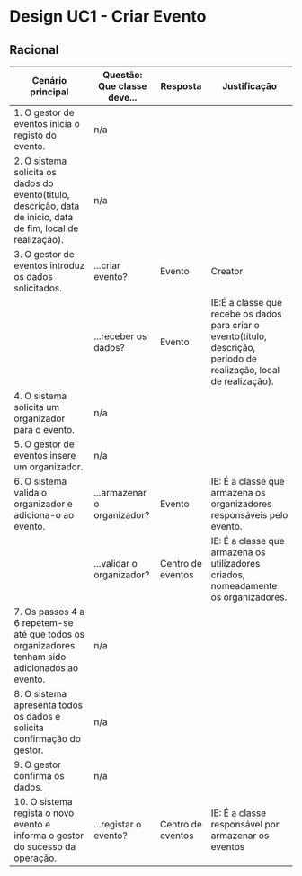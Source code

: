 # Design UC1 - Criar Evento

## Racional ##

| Cenário principal                                                                                              | Questão: Que classe deve... | Resposta          | Justificação                                                                                                          |
|----------------------------------------------------------------------------------------------------------------|-----------------------------|-------------------|-----------------------------------------------------------------------------------------------------------------------|
| 1. O gestor de eventos inicia o registo do evento.                                                             | n/a                         |                   |                                                                                                                       |
| 2. O sistema solicita os dados do evento(titulo, descrição, data de inicio, data de fim, local de realização). | n/a                         |                   |                                                                                                                       |
| 3. O gestor de eventos introduz os dados solicitados.                                                          | ...criar evento?            | Evento            | Creator                                                                                                               |
|                                                                                                                | ...receber os dados?        | Evento       | IE:É a classe que recebe os dados para criar o evento(título, descrição, período de realização, local de realização). |
| 4. O sistema solicita um organizador para o evento.                                                            | n/a                         |                   |                                                                                                                       |
| 5. O gestor de eventos insere um organizador.                                                                  | n/a                         |                   |                                                                                                                       |
| 6. O sistema valida o organizador e adiciona-o ao evento.                                                      | ...armazenar o organizador? | Evento            | IE: É a classe que armazena os organizadores responsáveis pelo evento.                                                |
|                                                                                                                | ...validar o organizador?   | Centro de eventos | IE: É a classe que armazena os utilizadores criados, nomeadamente os organizadores.                                   |
| 7. Os passos 4 a 6 repetem-se até que todos os organizadores tenham sido adicionados ao evento.                | n/a                         |                   |                                                                                                                       |
| 8. O sistema apresenta todos os dados e solicita confirmação do gestor.                                        | n/a                         |                   |                                                                                                                       |
| 9. O gestor confirma os dados.                                                                                 | n/a                         |                   |                                                                                                                       |
| 10. O sistema regista o novo evento e informa o gestor do sucesso da operação.                                 | ...registar o evento?       | Centro de eventos | IE: É a classe responsável por armazenar os eventos                                                                  |                                                                              
